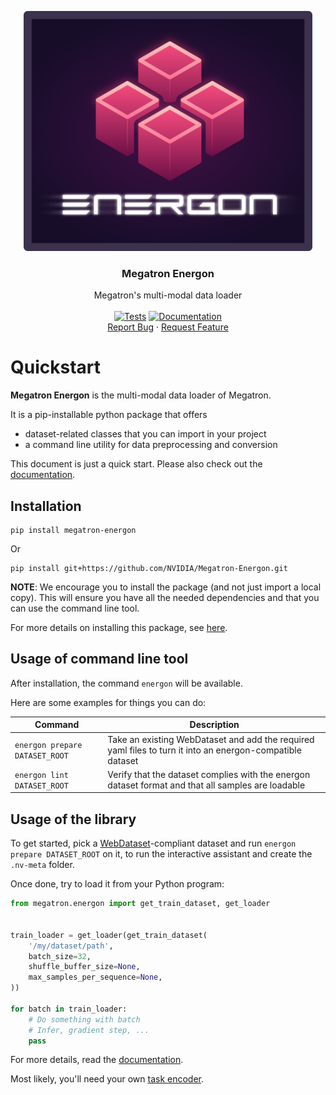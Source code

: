 <a name="top"></a>

<div align="center">
  <a href="#">
    <img src="docs/source/images/energon3_darkbg_border.png" alt="Logo" height="384">
  </a>

<h3 align="center">Megatron Energon</h3>
  <p align="center">
    Megatron's multi-modal data loader
    <br /><br />
    <a href="https://github.com/NVIDIA/Megatron-Energon/actions/workflows/tests.yml"><img src="https://github.com/NVIDIA/Megatron-Energon/actions/workflows/tests.yml/badge.svg" alt="Tests"></a> <a href="https://nvidia.github.io/Megatron-Energon/"><img src="https://github.com/NVIDIA/Megatron-Energon/actions/workflows/documentation.yml/badge.svg" alt="Documentation"></a>
    <br />
    <a href="https://github.com/NVIDIA/Megatron-Energon/issues">Report Bug</a>
    ·
    <a href="https://github.com/NVIDIA/Megatron-Energon/issues">Request Feature</a>
  </p>
</div>

# Quickstart
**Megatron Energon** is the multi-modal data loader of Megatron.

It is a pip-installable python package that offers
- dataset-related classes that you can import in your project
- a command line utility for data preprocessing and conversion

This document is just a quick start. Please also check out the [documentation](https://nvidia.github.io/Megatron-Energon/).

## Installation

```shell
pip install megatron-energon
```
Or
```shell
pip install git+https://github.com/NVIDIA/Megatron-Energon.git
```

**NOTE**: We encourage you to install the package (and not just import a local copy). This will ensure you have all the needed dependencies and that you can use the command line tool.

For more details on installing this package, see [here](https://nvidia.github.io/Megatron-Energon/installation.html).

## Usage of command line tool

After installation, the command `energon` will be available.

Here are some examples for things you can do:

| Command | Description  |
|---|---|
| `energon prepare DATASET_ROOT` | Take an existing WebDataset and add the required yaml files to turn it into an energon-compatible dataset |
| `energon lint DATASET_ROOT` | Verify that the dataset complies with the energon dataset format and that all samples are loadable |


## Usage of the library

To get started, pick a [WebDataset](https://github.com/webdataset/webdataset)-compliant dataset and run `energon prepare DATASET_ROOT` on it, to run the interactive assistant and create the `.nv-meta` folder.

Once done, try to load it from your Python program:

```python
from megatron.energon import get_train_dataset, get_loader


train_loader = get_loader(get_train_dataset(
    '/my/dataset/path',
    batch_size=32,
    shuffle_buffer_size=None,
    max_samples_per_sequence=None,
))

for batch in train_loader:
    # Do something with batch
    # Infer, gradient step, ...
    pass
```

For more details, read the [documentation](https://nvidia.github.io/Megatron-Energon/).

Most likely, you'll need your own [task encoder](https://nvidia.github.io/Megatron-Energon/task_encoders.html).
